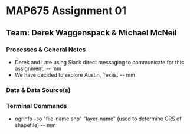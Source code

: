 # MAP675 Assignment 01
## Team: Derek Waggenspack & Michael McNeil

### Processes & General Notes
* Derek and I are using Slack direct messaging to communicate for this assignment. -- mm
* We have decided to explore Austin, Texas. -- mm

### Data & Data Source(s)

### Terminal Commands
* ogrinfo -so "file-name.shp" "layer-name" (used to determine CRS of shapefile) -- mm

